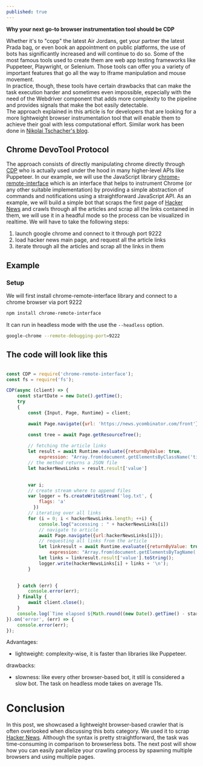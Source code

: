 ```yaml
---
published: true
---
```


**Why your next go-to browser instrumentation tool should be CDP**

Whether it's to "copp" the latest Air Jordans, get your partner the latest Prada bag, or even book an appointment on public platforms, the use of bots has significantly increased and will continue to do so. Some of the most famous tools used to create them are web app testing frameworks like Puppeteer, Playwright, or Selenium. Those tools can offer you a variety of important features that go all the way to Iframe manipulation and mouse movement.  
In practice, though, these tools have certain drawbacks that can make the task execution harder and sometimes even impossible, especially with the need of the Webdriver component that adds more complexity to the pipeline and provides signals that make the bot easily detectable.  
The approach explained in this article is for developers that are looking for a more lightweight browser instrumentation tool that will enable them to achieve their goal with less computational effort. Similar work has been done in [Nikolai Tschacher's blog](https://incolumitas.com/2021/05/20/avoid-puppeteer-and-playwright-for-scraping/).


## Chrome DevoTool Protocol

The approach consists of directly manipulating chrome directly through [CDP](https://developer.chrome.com/docs/devtools/) who is actually used under the hood in many higher-level APIs like Puppeteer. In our example, we will use the JavaScript library [chrome-remote-interface]( https://github.com/cyrus-and/chrome-remote-interface ) which is an interface that helps to instrument Chrome (or any other suitable implementation) by providing a simple abstraction of commands and notifications using a straightforward JavaScript API. As an example, we will build a simple bot that scraps the first page of [Hacker News](https://news.ycombinator.com/) and crawls through all the articles and scrap all the links contained in them, we will use it in a headful mode so the process can be visualized in realtime. We will have to take the following steps:

1. launch google chrome and connect to it through port 9222
2. load hacker news main page, and request all the article links
3. iterate through all the articles and scrap all the links in them

## Example


### Setup

We will first install chrome-remote-interface library and connect to a chrome browser via port 9222

```bash
npm install chrome-remote-interface
```

It can run in headless mode with the use the `--headless` option.

```bash
google-chrome --remote-debugging-port=9222
```


## The code will look like this 


```javascript

const CDP = require('chrome-remote-interface');
const fs = require('fs');

CDP(async (client) => {
    const startDate = new Date().getTime();
    try 
    {
        const {Input, Page, Runtime} = client;

        await Page.navigate({url: 'https://news.ycombinator.com/front'});

        const tree = await Page.getResourceTree();
        
        // fetching the article links 
        let result = await Runtime.evaluate({returnByValue: true,
            expression: "Array.from(document.getElementsByClassName('titlelink')).map(x => x.href)"});
        // the method returns a JSON file
        let hackerNewsLinks = result.result['value']

       
        var i;
        // create stream where to append files 
      	var logger = fs.createWriteStream('log.txt', {
            flags: 'a' 
          })
        // iterating over all links
        for (i = 0; i < hackerNewsLinks.length; ++i) {
            console.log("accessing : " + hackerNewsLinks[i])
          	// navigate to article
            await Page.navigate({url:hackerNewsLinks[i]});
          	// requesting all links from the article
          	let linkresult = await Runtime.evaluate({returnByValue: true,
                expression: "Array.from(document.getElementsByTagName('a')).map(x => x.href)"});
            let links = linkresult.result['value'].toString();
            logger.write(hackerNewsLinks[i] + links + '\n');
        }

    
    } catch (err) {
        console.error(err);
    } finally {
        await client.close();
    }
  	console.log(`Time elapsed ${Math.round((new Date().getTime() - startDate) / 1000)} s`);
}).on('error', (err) => {
    console.error(err);
});

```
Advantages: 
* lightweight: complexity-wise, it is faster than libraries like Puppeteer.

drawbacks: 
* slowness: like every other browser-based bot, it still is considered a slow bot. The task on headless mode takes on average 11s.

# Conclusion

In this post, we showcased a lightweight browser-based crawler that is often overlooked when discussing this bots category. We used it to scrap [Hacker News](https://news.ycombinator.com/). Although the syntax is pretty straightforward, the task was time-consuming in comparison to browserless bots. The next post will show how you can easily parallelize your crawling process by spawning multiple browsers and using multiple pages.
